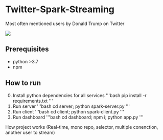 # Twitter-Spark-Streaming
Most often mentioned users by Donald Trump on Twitter

![](./screening.gif)

## Prerequisites

* python >3.7
* npm

## How to run

0. Install python dependencies for all services
  '''bash
    pip install -r requirements.txt
  '''  
1. Run server
  '''bash
    cd server; python spark-server.py
  '''
2. Run client
  '''bash
    cd client; python spark-client.py
  '''
3. Run dashboard
  '''bash
    cd dashboard; 
    npm i;
    python app.py
  '''

How project works (Real-time, mono repo, selector, multiple conenction, another user to stream)
